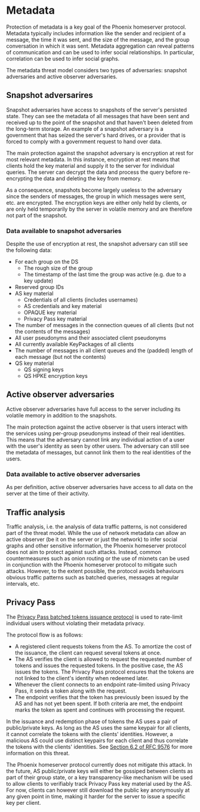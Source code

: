 # Metadata

Protection of metadata is a key goal of the Phoenix homeserver protocol. Metadata typically includes information like the sender and recipient of a message, the time it was sent, and the size of the message, and the group conversation in which it was sent. Metadata aggregation can reveal patterns of communication and can be used to infer social relationships. In particular, correlation can be used to infer social graphs.

The metadata threat model considers two types of adversaries: snapshot adversaries and active observer adversaries.

## Snapshot adversarires

Snapshot adversaries have access to snapshots of the server's persisted state. They can see the metadata of all messages that have been sent and received up to the point of the snapshot and that haven't been deleted from the long-term storage. An example of a snapshot adversary is a government that has seized the server's hard drives, or a provider that is forced to comply with a government request to hand over data.

The main protection against the snapshot adversary is encryption at rest for most relevant metadata. In this instance, encryption at rest means that clients hold the key material and supply it to the server for individual queries. The server can decrypt the data and process the query before re-encrypting the data and deleting the key from memory.

As a consequence, snapshots become largely useless to the adversary since the senders of messages, the group in which messages were sent, etc. are encrypted. The encryption keys are either only held by clients, or are only held temporarily by the server in volatile memory and are therefore not part of the snapshot.

### Data available to snapshot adversaries

Despite the use of encryption at rest, the snapshot adversary can still see the following data:

- For each group on the DS
  - The rough size of the group
  - The timestamp of the last time the group was active (e.g. due to a key update)
- Reserved group IDs
- AS key material
  - Credentials of all clients (includes usernames)
  - AS credentials and key material
  - OPAQUE key material
  - Privacy Pass key material
- The number of messages in the connection queues of all clients (but not the contents of the messages)
- All user pseudonyms and their associated client pseudonyms
- All currently available KeyPackages of all clients
- The number of messages in all client queues and the (padded) length of each message (but not the contents)
- QS key material
  - QS signing keys
  - QS HPKE encryption keys

## Active observer adversaries

Active observer adversaries have full access to the server including its volatile memory in addition to the snapshots.

The main protection against the active observer is that users interact with the services using per-group pseudonyms instead of their real identities. This means that the adversary cannot link any individual action of a user with the user's identity as seen by other users. The adversary can still see the metadata of messages, but cannot link them to the real identities of the users.

### Data available to active observer adversaries

As per definition, active observer adversaries have access to all data on the server at the time of their activity.

## Traffic analysis

Traffic analysis, i.e. the analysis of data traffic patterns, is not considered part of the threat model. While the use of network metadata can allow an active observer (be it on the server or just the network) to infer social graphs and other sensitive information, the Phoenix homeserver protocol does not aim to protect against such attacks. Instead, common countermeasures such as onion routing or the use of mixnets can be used in conjunction with the Phoenix homeserver protocol to mitigate such attacks. However, to the extent possible, the protocol avoids behaviours obvious traffic patterns such as batched queries, messages at regular intervals, etc.

## Privacy Pass

The [Privacy Pass batched tokens issuance protocol](https://datatracker.ietf.org/doc/draft-ietf-privacypass-batched-tokens/) is used to rate-limit individual users without violating their metadata privacy.

The protocol flow is as follows:

- A registered client requests tokens from the AS. To amortize the cost of the issuance, the client can request several tokens at once.
- The AS verifies the client is allowed to request the requested number of tokens and issues the requested tokens. In the positive case, the AS issues the tokens. The Privacy Pass protocol ensures that the tokens are not linked to the client's identity when redeemed later.
- Whenever the client connects to an endpoint rate-limited using Privacy Pass, it sends a token along with the request.
- The endpoint verifies that the token has previously been issued by the AS and has not yet been spent. If both criteria are met, the endpoint marks the token as spent and continues with processing the request.

In the issuance and redemption phase of tokens the AS uses a pair of public/private keys. As long as the AS uses the same keypair for all clients, it cannot correlate the tokens with the clients' identities. However, a malicious AS could use distinct keypairs for each client and thus correlate the tokens with the clients' identities. See [Section 6.2 of RFC 9576](https://www.rfc-editor.org/rfc/rfc9576.html#section-6.2) for more information on this threat.

The Phoenix homeserver protocol currently does not mitigate this attack. In the future, AS public/private keys will either be gossiped between clients as part of their group state, or a key transparency-like mechanism will be used to allow clients to verifiably track Privacy Pass key material used by the AS.
For now, clients can however still download the public key anonymously at any given point in time, making it harder for the server to issue a specific key per client.
